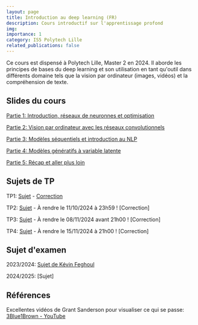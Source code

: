 ```yaml
---
layout: page
title: Introduction au deep learning (FR)
description: Cours introductif sur l'apprentissage profond
img: 
importance: 1
category: IS5 Polytech Lille
related_publications: false
---
```


Ce cours est dispensé à Polytech Lille, Master 2 en 2024. Il aborde les principes de bases du deep learning
et son utilisation en tant qu'outil dans différents domaine tels que la vision par ordinateur (images, vidéos)
et la compréhension de texte.

## Slides du cours

[Partie 1: Introduction, réseaux de neuronnes et optimisation](../../assets/pdf/courses_slides/deep_learning/part1.pdf)

[Partie 2: Vision par ordinateur avec les réseaux convolutionnels](../../assets/pdf/courses_slides/deep_learning/part2.pdf)

[Partie 3: Modèles séquentiels et introduction au NLP](../../assets/pdf/courses_slides/deep_learning/part3.pdf)

[Partie 4: Modèles génératifs à variable latente](../../assets/pdf/courses_slides/deep_learning/part4.pdf)

[Partie 5: Récap et aller plus loin](../../assets/pdf/courses_slides/deep_learning/part5.pdf)

## Sujets de TP

TP1: [Sujet](https://drive.google.com/file/d/1_Ku_R0jJMOrhG8xHkcJl1B6IommVIbdW/view?usp=sharing) - [Correction](https://colab.research.google.com/drive/19_Gy91ZpiUh49kTMY72jSmk1WFbYP-dw?usp=sharing)

TP2: [Sujet](https://drive.google.com/file/d/1lFZz49HPL6m9XyPBlL3R-jr7uML_JIW4/view?usp=sharing) - À rendre le 11/10/2024 à 23h59 ! [Correction]

TP3: [Sujet](https://drive.google.com/drive/folders/1KZY3MgUl8jqdqXVMXlpd6GmeUB8YTfUu?usp=sharing) - À rendre le 08/11/2024 avant 21h00 ! [Correction]

TP4: [Sujet](https://drive.google.com/file/d/1LzFspV3eWKa5yQcOhKO4LXNaUA1cHzYG/view?usp=sharing) - À rendre le 15/11/2024 à 21h00 ! [Correction]

## Sujet d'examen

2023/2024: [Sujet de Kévin Feghoul](../../assets/pdf/courses_slides/deep_learning/examen_2023.pdf)

2024/2025: [Sujet]

## Références

Excellentes vidéos de Grant Sanderson pour visualiser ce qui se passe: [3Blue1Brown - YouTube](https://www.youtube.com/watch?v=aircAruvnKk&list=PLZHQObOWTQDNU6R1_67000Dx_ZCJB-3pi)

